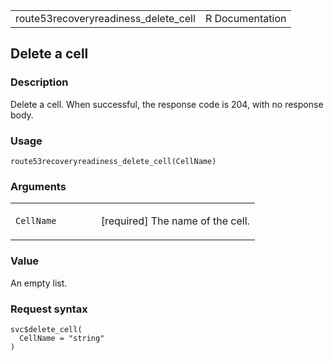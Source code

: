 <table style="width: 100%;">
<tbody>
<tr class="odd">
<td>route53recoveryreadiness_delete_cell</td>
<td style="text-align: right;">R Documentation</td>
</tr>
</tbody>
</table>

## Delete a cell

### Description

Delete a cell. When successful, the response code is 204, with no
response body.

### Usage

    route53recoveryreadiness_delete_cell(CellName)

### Arguments

<table>
<colgroup>
<col style="width: 35%" />
<col style="width: 65%" />
</colgroup>
<tbody>
<tr class="odd">
<td><code
id="route53recoveryreadiness_delete_cell_:_CellName">CellName</code></td>
<td><p>[required] The name of the cell.</p></td>
</tr>
</tbody>
</table>

### Value

An empty list.

### Request syntax

    svc$delete_cell(
      CellName = "string"
    )
